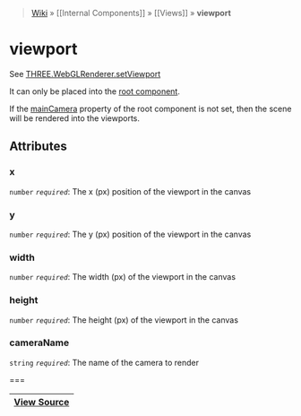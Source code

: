 > [Wiki](Home) » [[Internal Components]] » [[Views]] » **viewport**

# viewport

See [THREE.WebGLRenderer.setViewport](http://threejs.org/docs/#Reference/Renderers/WebGLRenderer.setViewport)

It can only be placed into the [root component](React3).

If the [mainCamera](react3#maincamera) property of the root component is
not set, then the scene will be rendered into the viewports.

## Attributes

### x
``` number ``` *``` required ```*: The x (px) position of the viewport in the canvas

### y
``` number ``` *``` required ```*: The y (px) position of the viewport in the canvas

### width
``` number ``` *``` required ```*: The width (px) of the viewport in the canvas

### height
``` number ``` *``` required ```*: The height (px) of the viewport in the canvas

### cameraName
``` string ``` *``` required ```*: The name of the camera to render

===

|**[View Source](../blob/master/src/lib/descriptors/ViewportDescriptor.js)**|
 ---|
